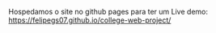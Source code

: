 Hospedamos o site no github pages para ter um Live demo:
https://felipegs07.github.io/college-web-project/